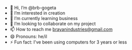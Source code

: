 - 👋 Hi, I’m @brb-gogeta
- 👀 I’m interested in creation
- 🌱 I’m currently learning business
- 💞️ I’m looking to collaborate on my project
- 📫 How to reach me brayanindustries@gmail.com
- 😄 Pronouns: he/il
- ⚡ Fun fact: I've been using computers for 3 years or less

<!---
brb-gogeta/brb-gogeta is a ✨ special ✨ repository because its `README.md` (this file) appears on your GitHub profile.
You can click the Preview link to take a look at your changes.
--->
